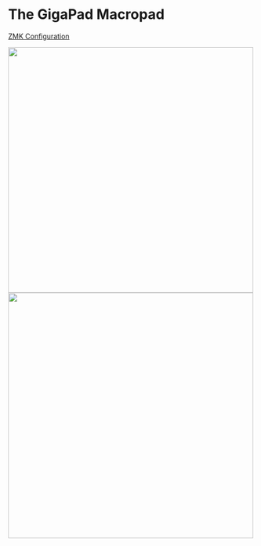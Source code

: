 # The GigaPad Macropad
[ZMK Configuration](https://github.com/ubiqueIoT/zmk-config-gigapad)


<img src="https://github.com/ubiqueIoT/GigaPad/assets/8181497/a15fc941-54bb-4c40-9294-5e67a622507c" width="500">
</br>
<img src="https://github.com/ubiqueIoT/GigaPad/assets/8181497/59dac0b4-4563-48e2-9a0e-661e131de27c" width="500">
